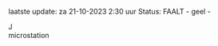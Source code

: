 laatste update: 
za 21-10-2023  2:30   uur 
Status: FAALT - geel - 
<div class="service R">J</div><div class="service Y">microstation</div>